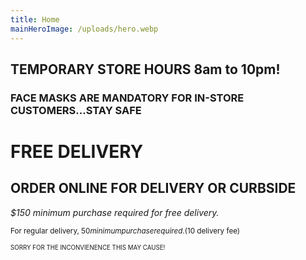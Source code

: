 ```yaml
---
title: Home
mainHeroImage: /uploads/hero.webp
---
```

## **TEMPORARY STORE HOURS 8am to 10pm!** 

###  **FACE MASKS ARE MANDATORY FOR IN-STORE CUSTOMERS...STAY SAFE**

# FREE DELIVERY

## ORDER ONLINE FOR DELIVERY&nbsp;OR&nbsp;CURBSIDE

*$150 minimum purchase required for free delivery.*  

<small>For regular delivery, $50 minimum purchase required. ($10 delivery fee)<small>









SORRY FOR THE INCONVIENENCE THIS MAY CAUSE!